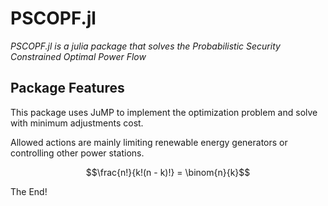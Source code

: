# PSCOPF.jl
*PSCOPF.jl is a julia package that solves the Probabilistic Security Constrained Optimal Power Flow*

## Package Features
This package uses JuMP to implement the optimization problem and solve with minimum adjustments cost.

Allowed actions are mainly limiting renewable energy generators or controlling other power stations.


```math
\frac{n!}{k!(n - k)!} = \binom{n}{k}
```


The End!
